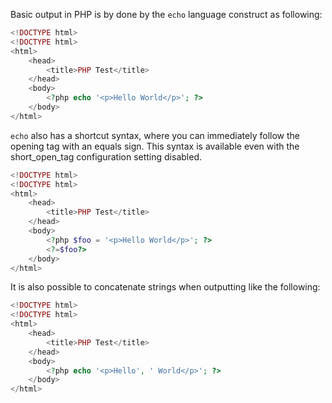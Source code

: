Basic output in PHP is by done by the `echo` language construct as following:

```php
<!DOCTYPE html>
<!DOCTYPE html>
<html>
    <head>
        <title>PHP Test</title>
    </head>
    <body>
        <?php echo '<p>Hello World</p>'; ?>
    </body>
</html>
```

`echo` also has a shortcut syntax, where you can immediately follow the opening tag with an equals sign. This syntax is available even with the short_open_tag configuration setting disabled. 

```php
<!DOCTYPE html>
<!DOCTYPE html>
<html>
    <head>
        <title>PHP Test</title>
    </head>
    <body>
        <?php $foo = '<p>Hello World</p>'; ?>
        <?=$foo?>
    </body>
</html>
```

It is also possible to concatenate strings when outputting like the following:

```php
<!DOCTYPE html>
<!DOCTYPE html>
<html>
    <head>
        <title>PHP Test</title>
    </head>
    <body>
        <?php echo '<p>Hello', ' World</p>'; ?>
    </body>
</html>
```
